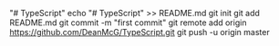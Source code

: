 "# TypeScript" 
echo "# TypeScript" >> README.md
git init
git add README.md
git commit -m "first commit"
git remote add origin https://github.com/DeanMcG/TypeScript.git
git push -u origin master

